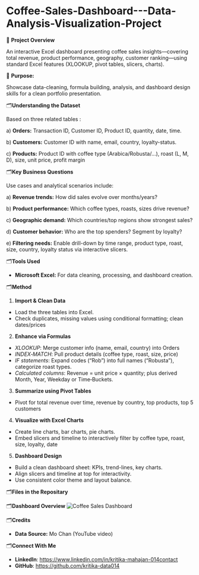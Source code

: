 # Coffee-Sales-Dashboard---Data-Analysis-Visualization-Project

🧭 **Project Overview**
   
An interactive Excel dashboard presenting coffee sales insights—covering total revenue, product performance, geography, customer ranking—using standard Excel features (XLOOKUP, pivot tables, slicers, charts).

🎯 **Purpose:** 

Showcase data-cleaning, formula building, analysis, and dashboard design skills for a clean portfolio presentation.

🗂️**Understanding the Dataset**

Based on three related tables :

a) **Orders:** Transaction ID, Customer ID, Product ID, quantity, date, time.

b) **Customers:** Customer ID with name, email, country, loyalty-status.

c) **Products:** Product ID with coffee type (Arabica/Robusta/…), roast (L, M, D), size, unit price, profit margin

🗂️**Key Business Questions**

Use cases and analytical scenarios include:

a) **Revenue trends:** How did sales evolve over months/years?

b) **Product performance:** Which coffee types, roasts, sizes drive revenue?

c) **Geographic demand:** Which countries/top regions show strongest sales?

d) **Customer behavior:** Who are the top spenders? Segment by loyalty?

e) **Filtering needs:** Enable drill-down by time range, product type, roast, size, country, loyalty status via interactive slicers.

🗂️**Tools Used**

- **Microsoft Excel:** For data cleaning, processing, and dashboard creation.

🗂️**Method**

1) **Import & Clean Data**

- Load the three tables into Excel.
- Check duplicates, missing values using conditional formatting; clean dates/prices

2) **Enhance via Formulas**

 - _XLOOKUP_: Merge customer info (name, email, country) into Orders
 - _INDEX‑MATCH_: Pull product details (coffee type, roast, size, price)
 - _IF statements_: Expand codes (“Rob”) into full names (“Robusta”), categorize roast types.
 - _Calculated columns_: Revenue = unit price × quantity; plus derived Month, Year, Weekday or Time‑Buckets.

3) **Summarize using Pivot Tables**

 - Pivot for total revenue over time, revenue by country, top products, top 5 customers

4) **Visualize with Excel Charts**

 - Create line charts, bar charts, pie charts.
 - Embed slicers and timeline to interactively filter by coffee type, roast, size, loyalty, date

5) **Dashboard Design**

 - Build a clean dashboard sheet: KPIs, trend-lines, key charts.
 - Align slicers and timeline at top for interactivity.
 - Use consistent color theme and layout balance.

🗂️**Files in the Repositary**

🗂️**Dashboard Overview**
![Coffee Sales Dashboard](https://github.com/user-attachments/assets/ec48d0fc-bda4-43ef-a224-bc40792328fe)

🗂️**Credits**

 - **Data Source:** Mo Chan (YouTube video)

🗂️**Connect With Me**

- **LinkedIn**: https://www.linkedin.com/in/kritika-mahajan-014contact
- **GitHub**: https://github.com/kritika-data014






  



